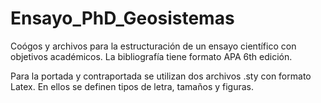 # Ensayo_PhD_Geosistemas
Coógos y archivos para la estructuración de un ensayo científico con objetivos académicos. La bibliografía tiene formato APA 6th edición.

Para la portada y contraportada se utilizan dos archivos .sty con formato Latex. En ellos se definen tipos de letra, tamaños y figuras.
